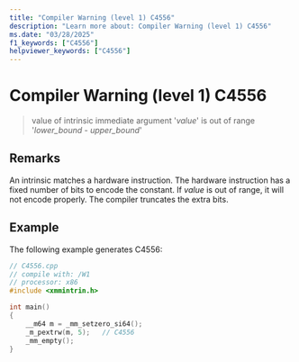 ```yaml
---
title: "Compiler Warning (level 1) C4556"
description: "Learn more about: Compiler Warning (level 1) C4556"
ms.date: "03/28/2025"
f1_keywords: ["C4556"]
helpviewer_keywords: ["C4556"]
---
```

# Compiler Warning (level 1) C4556

> value of intrinsic immediate argument '*value*' is out of range '*lower_bound* - *upper_bound*'

## Remarks

An intrinsic matches a hardware instruction. The hardware instruction has a fixed number of bits to encode the constant. If *value* is out of range, it will not encode properly. The compiler truncates the extra bits.

## Example

The following example generates C4556:

```cpp
// C4556.cpp
// compile with: /W1
// processor: x86
#include <xmmintrin.h>

int main()
{
    __m64 m = _mm_setzero_si64();
    _m_pextrw(m, 5);   // C4556
    _mm_empty();
}
```
